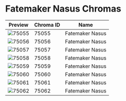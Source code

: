 # Fatemaker Nasus Chromas

| Preview | Chroma ID | Name |
|---------|-----------|------|
| ![75055](https://raw.communitydragon.org/latest/plugins/rcp-be-lol-game-data/global/default/v1/champion-chroma-images/75/75055.png) | 75055 | Fatemaker Nasus |
| ![75056](https://raw.communitydragon.org/latest/plugins/rcp-be-lol-game-data/global/default/v1/champion-chroma-images/75/75056.png) | 75056 | Fatemaker Nasus |
| ![75057](https://raw.communitydragon.org/latest/plugins/rcp-be-lol-game-data/global/default/v1/champion-chroma-images/75/75057.png) | 75057 | Fatemaker Nasus |
| ![75058](https://raw.communitydragon.org/latest/plugins/rcp-be-lol-game-data/global/default/v1/champion-chroma-images/75/75058.png) | 75058 | Fatemaker Nasus |
| ![75059](https://raw.communitydragon.org/latest/plugins/rcp-be-lol-game-data/global/default/v1/champion-chroma-images/75/75059.png) | 75059 | Fatemaker Nasus |
| ![75060](https://raw.communitydragon.org/latest/plugins/rcp-be-lol-game-data/global/default/v1/champion-chroma-images/75/75060.png) | 75060 | Fatemaker Nasus |
| ![75061](https://raw.communitydragon.org/latest/plugins/rcp-be-lol-game-data/global/default/v1/champion-chroma-images/75/75061.png) | 75061 | Fatemaker Nasus |
| ![75062](https://raw.communitydragon.org/latest/plugins/rcp-be-lol-game-data/global/default/v1/champion-chroma-images/75/75062.png) | 75062 | Fatemaker Nasus |